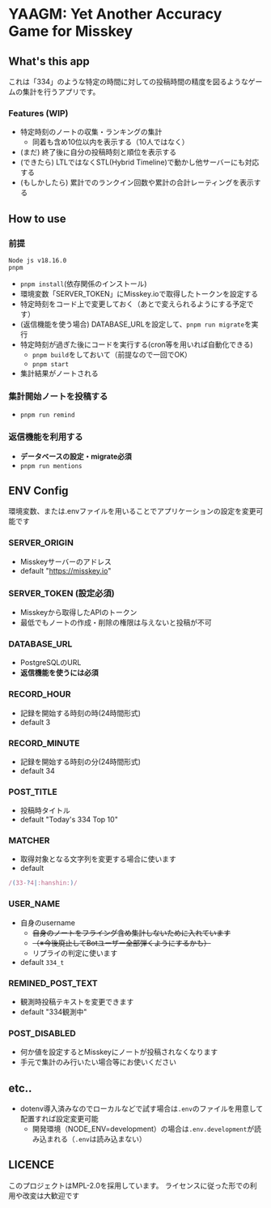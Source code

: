 # YAAGM: Yet Another Accuracy Game for Misskey

## What's this app
これは「334」のような特定の時間に対しての投稿時間の精度を図るようなゲームの集計を行うアプリです。

### Features (WIP)
- 特定時刻のノートの収集・ランキングの集計
  - 同着も含め10位以内を表示する（10人ではなく）
- (まだ) 終了後に自分の投稿時刻と順位を表示する
- (できたら) LTLではなくSTL(Hybrid Timeline)で動かし他サーバーにも対応する
- (もしかしたら) 累計でのランクイン回数や累計の合計レーティングを表示する

## How to use
### 前提
```
Node js v18.16.0
pnpm
```
- `pnpm install`(依存関係のインストール)
- 環境変数「SERVER_TOKEN」にMisskey.ioで取得したトークンを設定する
- 特定時刻をコード上で変更しておく（あとで変えられるようにする予定です）
- (返信機能を使う場合) DATABASE_URLを設定して、`pnpm run migrate`を実行
- 特定時刻が過ぎた後にコードを実行する(cron等を用いれば自動化できる)
  - `pnpm build`をしておいて（前提なので一回でOK）
  - `pnpm start`
- 集計結果がノートされる

### 集計開始ノートを投稿する
- `pnpm run remind`

### 返信機能を利用する
- **データベースの設定・migrate必須**
- `pnpm run mentions`

## ENV Config
環境変数、または.envファイルを用いることでアプリケーションの設定を変更可能です

### SERVER_ORIGIN
- Misskeyサーバーのアドレス
- default "https://misskey.io"

### **SERVER_TOKEN** (**設定必須**)
- Misskeyから取得したAPIのトークン
- 最低でもノートの作成・削除の権限は与えないと投稿が不可

### DATABASE_URL
- PostgreSQLのURL
- **返信機能を使うには必須**

### RECORD_HOUR
- 記録を開始する時刻の時(24時間形式)
- default 3

### RECORD_MINUTE
- 記録を開始する時刻の分(24時間形式)
- default 34

### POST_TITLE
- 投稿時タイトル
- default "Today's 334 Top 10"

### MATCHER
- 取得対象となる文字列を変更する場合に使います
- default 
```js
/(33-?4|:hanshin:)/
```

### USER_NAME
- 自身のusername
  - ~~自身のノートをフライング含め集計しないために入れています~~
  - ~~（※今後廃止してBotユーザー全部弾くようにするかも）~~
  - リプライの判定に使います
- default `334_t`

### REMINED_POST_TEXT
- 観測時投稿テキストを変更できます
- default "334観測中"

### POST_DISABLED
- 何か値を設定するとMisskeyにノートが投稿されなくなります
- 手元で集計のみ行いたい場合等にお使いください

## etc..
- dotenv導入済みなのでローカルなどで試す場合は`.env`のファイルを用意して配置すれば設定変更可能
  - 開発環境（NODE_ENV=development）の場合は`.env.development`が読み込まれる（`.env`は読み込まない）
 
## LICENCE
このプロジェクトはMPL-2.0を採用しています。
ライセンスに従った形での利用や改変は大歓迎です
